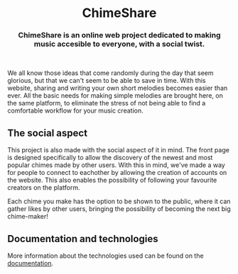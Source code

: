 <p align="center">
    <!--<img src="https://photos.app.goo.gl/usoDHrByVaEMfTXG8" height="100px"> -->
    <h1 align="center">ChimeShare</h1>
</p>

<h3 align="center">ChimeShare is an online web project dedicated to making music accesible to everyone, with a social twist. </h3>
<br>

We all know those ideas that come randomly during the day that seem glorious, but that we can't seem to be able to save in time. With this website, sharing and writing your own short melodies becomes easier than ever.
All the basic needs for making simple melodies are brought here, on the same platform, to eliminate the stress of not being able to find a comfortable workflow for your music creation.

<h2>The social aspect</h2>

This project is also made with the social aspect of it in mind. The front page is designed specifically to allow the discovery of the newest and most popular chimes made by other users. With this in mind, we've made a way for people to 
connect to eachother by allowing the creation of accounts on the website. This also enables the possibility of following your favourite creators on the platform.

Each chime you make has the option to be shown to the public, where it can gather likes by other users, bringing the possibility of becoming the next big chime-maker!

<h2>Documentation and technologies</h2>

More information about the technologies used can be found on the [documentation](documentation.md).

<h2></h2>

